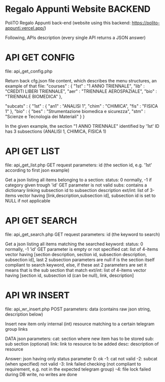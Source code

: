 # Regalo Appunti Website BACKEND
PoliTO Regalo Appunti back-end
(website using this backend: https://polito-appunti.vercel.app/)

Following, APIs description
(every single API returns a JSON answer)

# API GET CONFIG
file: api_get_config.php

Return back cfg.json file content, which describes the menu structures, an example of that file:
  "courses" : {
  	"1st" : "1 ANNO TRIENNALE",
  	"lib" : "CREDITI LIBERI TRIENNALE",
  	"aer" : "TRIENNALE AEROSPAZIALE",
  	"bio" : "TRIENNALE BIOMEDICA"
  },
  
  "subcats" : {
  	"1st" : {
  		"an1" : "ANALISI 1",
  		"chim" : "CHIMICA",
  		"fis" : "FISICA 1"
  	},
  	"bio" : {
  		"bes" : "Strumentazione biomedica e sicurezza",
  		"stm" : "Scienze e Tecnologia dei Materiali"
  	}
  }

In the given example, the section "1 ANNO TRIENNALE" identified by '1st' ID has 3 subsections (ANALISI 1, CHIMICA, FISICA 1)

# API GET LIST
file: api_get_list.php
GET request parameters: id (the section id, e.g. '1st' according to first json example)

Get a json listing all items belonging to a section:
status: 0 normally, -1 if category given trough 'id' GET parameter is not valid
subs: contains a dictionary linking subsection id to subsection description
ext/int: list of 3-items vector having [link,description,subsection id], subsection id is set to NULL if not applicable

# API GET SEARCH
file: api_get_search.php
GET request parameters: id (the keyword to search)

Get a json listing all items matching the searched keyword:
status: 0 normally, -1 'id' GET parameter is empty or not specified
cat: list of 4-items vector having [section description, section id, subsection description, subsection id], last 2 subsection parameters are null if is the section itself compliant to search keyword, else, if these ast 2 parameters are set it means that is the sub section that match
ext/int: list of 4-items vector having [section id, subsection id (can be null), link, description]

# API WR INSERT
file: api_wr_insert.php
POST parameters: data (contains raw json string, description below)

Insert new item only internal (int) resource matching to a certain telegram group links

DATA json parameters:
cat: section where new item has to be stored
sub: sub section (optional)
link: link to resource to be added
desc: description of resource

Answer: json having only status parameter
0: ok
-1: cat not valid
-2: subcat (when specified) not valid
-3: link failed checking (not compliant to requirement, e.g. not in the expected telegram group)
-4: file lock failed during DB write, no writes are done
